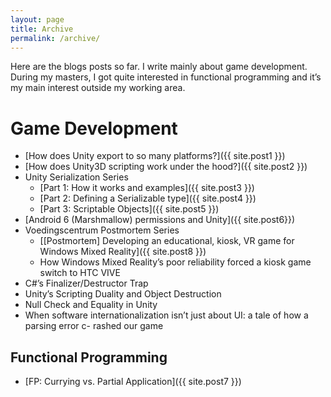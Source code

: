 ```yaml
---
layout: page
title: Archive
permalink: /archive/
---
```


Here are the blogs posts so far. I write mainly about game development. During my masters, I got quite interested in functional programming and it’s my main interest outside my working area.

# Game Development
- [How does Unity export to so many platforms?]({{ site.post1 }})
- [How does Unity3D scripting work under the hood?]({{ site.post2 }})
- Unity Serialization Series
	- [Part 1: How it works and examples]({{ site.post3 }})
	- [Part 2: Defining a Serializable type]({{ site.post4 }})
	- [Part 3: Scriptable Objects]({{ site.post5 }})
- [Android 6 (Marshmallow) permissions and Unity]({{ site.post6}})
- Voedingscentrum Postmortem Series
	- [[Postmortem] Developing an educational, kiosk, VR game for Windows Mixed Reality]({{ site.post8 }})
	- How Windows Mixed Reality’s poor reliability forced a kiosk game switch to HTC VIVE
- C#’s Finalizer/Destructor Trap
- Unity’s Scripting Duality and Object Destruction
- Null Check and Equality in Unity
- When software internationalization isn’t just about UI: a tale of how a parsing error c- rashed our game


## Functional Programming
- [FP: Currying vs. Partial Application]({{ site.post7 }})